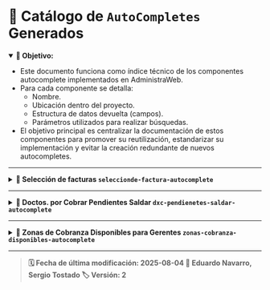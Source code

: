 # 📜 Catálogo de `AutoCompletes` Generados

<details open>
<summary><strong>🎯 Objetivo:</strong></summary>

- Este documento funciona como índice técnico de los componentes autocomplete implementados en AdministraWeb.  
- Para cada componente se detalla:
 	- Nombre.
 	- Ubicación dentro del proyecto.
 	- Estructura de datos devuelta (campos).
 	- Parámetros utilizados para realizar búsquedas.
- El objetivo principal es centralizar la documentación de estos componentes para promover su reutilización, estandarizar su implementación y evitar la creación redundante de nuevos autocompletes.

</details>

---

<details>
<summary><strong>📑 Selección de facturas<strong> <code>seleccionde-factura-autocomplete</code></summary>

- 🗂️ **Código:** `src\app\shared\ui\autocompleters\seleccionde-factura-autocomplete`  
- 📋 **Tablas involucradas:** `ELFAC`, `ELCTE` & `ELALM`  
- 🧾 **Contenido:** `FAC:LFolio`, `FAC:NFolio`, `FAC:FcFactura`, `FAC:Estado`, `FAC:NCte`, `CTE:Nombre`, `FAC:ImpTotal`, `FAC:NAlm`, `ALM:Descripcion`  
- 📏 **Filtro de Búsqueda:**
 	- **Joins:** 
 		- `FAC:NCte = CTE:NCte && FAC:NAlm = ALM:NAlm`

</details>

---

<details>
<summary><strong>📑 Doctos. por Cobrar Pendientes Saldar</strong> <code>dxc-pendienetes-saldar-autocomplete</code></summary>

- 🗂️ **Código:** `src\app\shared\ui\autocompleters\dxc-pendienetes-saldar-autocomplete`  
- 📋 **Tablas involucradas:** `ELFAC`, `ELDCC` & `ELCCC`  
- 🧾 **Contenido:** `CXC:CDoc`, `DCC:Descripcion`, `CXC:CConcepto`, `CCC:Descripcion`, `CXC:LFolio`, `CXC:NFolio`, `CXC:FcDoc`, `CXC:Referencia`, `CXC:Importe`, `CXC:Saldo`  
- 📏 **Filtro de Búsqueda:**
 	- **Joins:** 
 		- `CXC:CDoc = DCC:CDoc && CXC:CConcepto = CCC:CCOncepto`  
 	- **Where:**
   		- **Módulo Cargos y Abonos:**
     		- `CXC:Saldo > 0 && CXC:CDoc NOT IN ([Doctos. Excluidos]) && CXC:NCte = [NumCliente]`
    	- **Módulo Solicitudes de Descuento Notas de Abono:**
       - `CXC:Saldo > 0 && DCC:Naturaleza = 1 && CXC:NCte = [NumCliente]`

</details>

---

<details>
<summary><strong>📑 Zonas de Cobranza Disponibles para Gerentes</strong> <code>zonas-cobranza-disponibles-autocomplete</code></summary>

- 🗂️ **Código:** `src\app\shared\ui\autocompleters\zonas-cobranza-disponibles-autocomplete`  
- 📋 **Tablas involucradas:** `ELGTE` & `ELCZO`
- 🧾 **Contenido:** `GTE:NCZO`, `CZO:DESCRIPCION`, `GTE:CIUDAD`
- 📏 **Filtro de Búsqueda:**
 	- **Joins:** 
 		- `GTE:NCZO = CZO:NCZO`  
 	- **Where:**
   		- **Número de Vendedor asociado al Gerente**
     		- `GTE:NVEN = [NVen]`

</details>

***

> 🗓️ **Fecha de última modificación:** 2025-08-04
> 👤 **Eduardo Navarro, Sergio Tostado**
> 🏷️ **Versión:** 2

